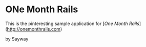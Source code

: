 # ONe Month Rails

This is the pinteresting sample application for
[*One Month Rails*] (http://onemonthrails.com)

by Sayway